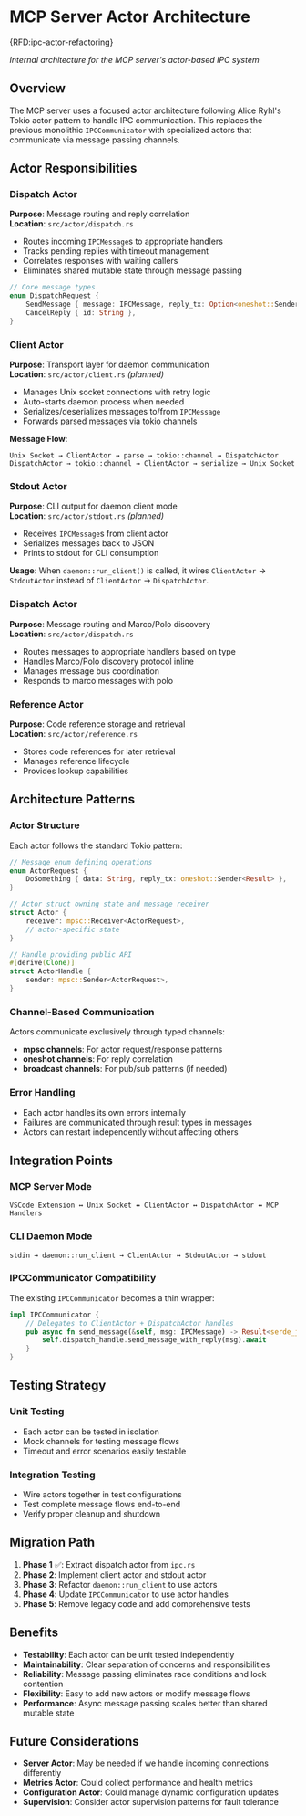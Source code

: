 # MCP Server Actor Architecture

{RFD:ipc-actor-refactoring}

*Internal architecture for the MCP server's actor-based IPC system*

## Overview

The MCP server uses a focused actor architecture following Alice Ryhl's Tokio actor pattern to handle IPC communication. This replaces the previous monolithic `IPCCommunicator` with specialized actors that communicate via message passing channels.

## Actor Responsibilities

### Dispatch Actor
**Purpose**: Message routing and reply correlation  
**Location**: `src/actor/dispatch.rs`

- Routes incoming `IPCMessage`s to appropriate handlers
- Tracks pending replies with timeout management
- Correlates responses with waiting callers
- Eliminates shared mutable state through message passing

```rust
// Core message types
enum DispatchRequest {
    SendMessage { message: IPCMessage, reply_tx: Option<oneshot::Sender<serde_json::Value>> },
    CancelReply { id: String },
}
```

### Client Actor
**Purpose**: Transport layer for daemon communication  
**Location**: `src/actor/client.rs` *(planned)*

- Manages Unix socket connections with retry logic
- Auto-starts daemon process when needed
- Serializes/deserializes messages to/from `IPCMessage`
- Forwards parsed messages via tokio channels

**Message Flow**:
```
Unix Socket → ClientActor → parse → tokio::channel → DispatchActor
DispatchActor → tokio::channel → ClientActor → serialize → Unix Socket
```

### Stdout Actor
**Purpose**: CLI output for daemon client mode  
**Location**: `src/actor/stdout.rs` *(planned)*

- Receives `IPCMessage`s from client actor
- Serializes messages back to JSON
- Prints to stdout for CLI consumption

**Usage**: When `daemon::run_client()` is called, it wires `ClientActor` → `StdoutActor` instead of `ClientActor` → `DispatchActor`.

### Dispatch Actor
**Purpose**: Message routing and Marco/Polo discovery  
**Location**: `src/actor/dispatch.rs`

- Routes messages to appropriate handlers based on type
- Handles Marco/Polo discovery protocol inline
- Manages message bus coordination
- Responds to marco messages with polo

### Reference Actor
**Purpose**: Code reference storage and retrieval  
**Location**: `src/actor/reference.rs`

- Stores code references for later retrieval
- Manages reference lifecycle
- Provides lookup capabilities

## Architecture Patterns

### Actor Structure
Each actor follows the standard Tokio pattern:

```rust
// Message enum defining operations
enum ActorRequest {
    DoSomething { data: String, reply_tx: oneshot::Sender<Result> },
}

// Actor struct owning state and message receiver
struct Actor {
    receiver: mpsc::Receiver<ActorRequest>,
    // actor-specific state
}

// Handle providing public API
#[derive(Clone)]
struct ActorHandle {
    sender: mpsc::Sender<ActorRequest>,
}
```

### Channel-Based Communication
Actors communicate exclusively through typed channels:

- **mpsc channels**: For actor request/response patterns
- **oneshot channels**: For reply correlation
- **broadcast channels**: For pub/sub patterns (if needed)

### Error Handling
- Each actor handles its own errors internally
- Failures are communicated through result types in messages
- Actors can restart independently without affecting others

## Integration Points

### MCP Server Mode
```
VSCode Extension ↔ Unix Socket ↔ ClientActor ↔ DispatchActor ↔ MCP Handlers
```

### CLI Daemon Mode
```
stdin → daemon::run_client → ClientActor ↔ StdoutActor → stdout
```

### IPCCommunicator Compatibility
The existing `IPCCommunicator` becomes a thin wrapper:

```rust
impl IPCCommunicator {
    // Delegates to ClientActor + DispatchActor handles
    pub async fn send_message(&self, msg: IPCMessage) -> Result<serde_json::Value> {
        self.dispatch_handle.send_message_with_reply(msg).await
    }
}
```

## Testing Strategy

### Unit Testing
- Each actor can be tested in isolation
- Mock channels for testing message flows
- Timeout and error scenarios easily testable

### Integration Testing
- Wire actors together in test configurations
- Test complete message flows end-to-end
- Verify proper cleanup and shutdown

## Migration Path

1. **Phase 1** ✅: Extract dispatch actor from `ipc.rs`
2. **Phase 2**: Implement client actor and stdout actor
3. **Phase 3**: Refactor `daemon::run_client` to use actors
4. **Phase 4**: Update `IPCCommunicator` to use actor handles
5. **Phase 5**: Remove legacy code and add comprehensive tests

## Benefits

- **Testability**: Each actor can be unit tested independently
- **Maintainability**: Clear separation of concerns and responsibilities  
- **Reliability**: Message passing eliminates race conditions and lock contention
- **Flexibility**: Easy to add new actors or modify message flows
- **Performance**: Async message passing scales better than shared mutable state

## Future Considerations

- **Server Actor**: May be needed if we handle incoming connections differently
- **Metrics Actor**: Could collect performance and health metrics
- **Configuration Actor**: Could manage dynamic configuration updates
- **Supervision**: Consider actor supervision patterns for fault tolerance
